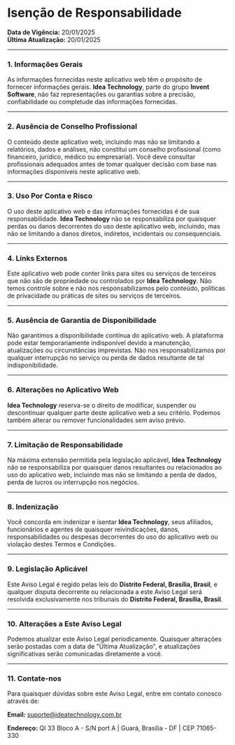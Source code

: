 # **Isenção de Responsabilidade**

**Data de Vigência:** 20/01/2025  
**Última Atualização:** 20/01/2025

---

### **1. Informações Gerais**
As informações fornecidas neste aplicativo web têm o propósito de fornecer informações gerais. **Idea Technology**, parte do grupo **Invent Software**, não faz representações ou garantias sobre a precisão, confiabilidade ou completude das informações fornecidas.

---

### **2. Ausência de Conselho Profissional**
O conteúdo deste aplicativo web, incluindo mas não se limitando a relatórios, dados e análises, não constitui um conselho profissional (como financeiro, jurídico, médico ou empresarial). Você deve consultar profissionais adequados antes de tomar qualquer decisão com base nas informações disponíveis neste aplicativo web.

---

### **3. Uso Por Conta e Risco**
O uso deste aplicativo web e das informações fornecidas é de sua responsabilidade. **Idea Technology** não se responsabiliza por quaisquer perdas ou danos decorrentes do uso deste aplicativo web, incluindo, mas não se limitando a danos diretos, indiretos, incidentais ou consequenciais.

---

### **4. Links Externos**
Este aplicativo web pode conter links para sites ou serviços de terceiros que não são de propriedade ou controlados por **Idea Technology**. Não temos controle sobre e não nos responsabilizamos pelo conteúdo, políticas de privacidade ou práticas de sites ou serviços de terceiros.

---

### **5. Ausência de Garantia de Disponibilidade**
Não garantimos a disponibilidade contínua do aplicativo web. A plataforma pode estar temporariamente indisponível devido a manutenção, atualizações ou circunstâncias imprevistas. Não nos responsabilizamos por qualquer interrupção no serviço ou perda de dados resultante de tal indisponibilidade.

---

### **6. Alterações no Aplicativo Web**
**Idea Technology** reserva-se o direito de modificar, suspender ou descontinuar qualquer parte deste aplicativo web a seu critério. Podemos também alterar ou remover funcionalidades sem aviso prévio.

---

### **7. Limitação de Responsabilidade**
Na máxima extensão permitida pela legislação aplicável, **Idea Technology** não se responsabiliza por quaisquer danos resultantes ou relacionados ao uso do aplicativo web, incluindo mas não se limitando a perda de dados, perda de lucros ou interrupção nos negócios.

---

### **8. Indenização**
Você concorda em indenizar e isentar **Idea Technology**, seus afiliados, funcionários e agentes de quaisquer reivindicações, danos, responsabilidades ou despesas decorrentes do uso do aplicativo web ou violação destes Termos e Condições.

---

### **9. Legislação Aplicável**
Este Aviso Legal é regido pelas leis do **Distrito Federal, Brasília, Brasil**, e qualquer disputa decorrente ou relacionada a este Aviso Legal será resolvida exclusivamente nos tribunais do **Distrito Federal, Brasília, Brasil**.

---

### **10. Alterações a Este Aviso Legal**
Podemos atualizar este Aviso Legal periodicamente. Quaisquer alterações serão postadas com a data de "Última Atualização", e atualizações significativas serão comunicadas diretamente a você.

---

### **11. Contate-nos**
Para quaisquer dúvidas sobre este Aviso Legal, entre em contato conosco através de:

**Email:** suporte@ideatechnology.com.br  

**Endereço:** QI 33 Bloco A - S/N port A | Guará, Brasília - DF | CEP 71065-330  
